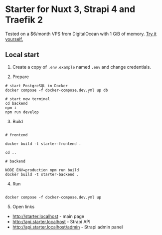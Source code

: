 # Starter for Nuxt 3, Strapi 4 and Traefik 2

Tested on a $6/month VPS from DigitalOcean with 1 GiB of memory. [Try it yourself.](https://m.do.co/c/28d0463092e4)

## Local start

1. Create a copy of `.env.example` named `.env` and change credentials.

2. Prepare

```
# start PostgreSQL in Docker
docker compose -f docker-compose.dev.yml up db

# start new terminal
cd backend
npm i
npm run develop
```

3. Build

```

# frontend

docker build -t starter-frontend .

cd ..

# backend

NODE_ENV=production npm run build
docker build -t starter-backend .

```

4. Run

```

docker compose -f docker-compose.dev.yml up

```

5. Open links

- http://starter.localhost - main page
- http://api.starter.localhost - Strapi API
- http://api.starter.localhost/admin - Strapi admin panel

```

```
